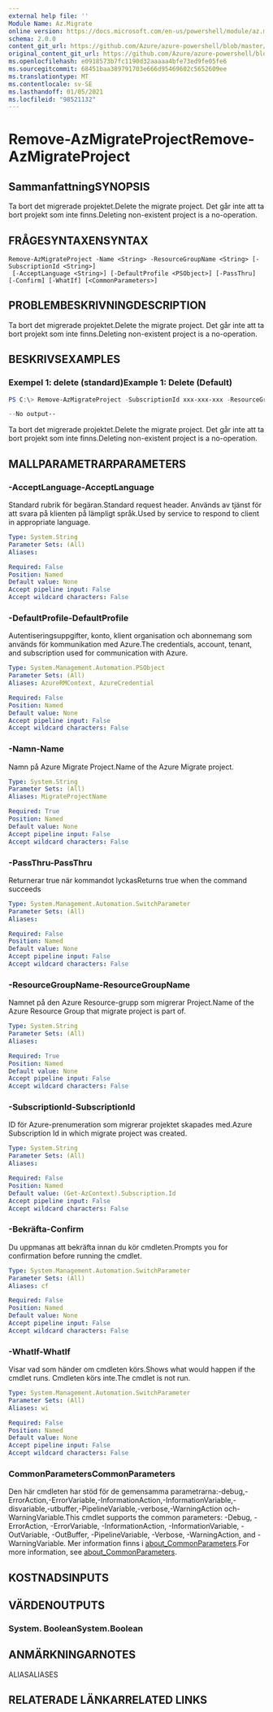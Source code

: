 ```yaml
---
external help file: ''
Module Name: Az.Migrate
online version: https://docs.microsoft.com/en-us/powershell/module/az.migrate/remove-azmigrateproject
schema: 2.0.0
content_git_url: https://github.com/Azure/azure-powershell/blob/master/src/Migrate/help/Remove-AzMigrateProject.md
original_content_git_url: https://github.com/Azure/azure-powershell/blob/master/src/Migrate/help/Remove-AzMigrateProject.md
ms.openlocfilehash: e0918573b7fc1190d32aaaaa4bfe73ed9fe05fe6
ms.sourcegitcommit: 68451baa389791703e666d95469602c5652609ee
ms.translationtype: MT
ms.contentlocale: sv-SE
ms.lasthandoff: 01/05/2021
ms.locfileid: "98521132"
---
```

# <span data-ttu-id="a0705-101">Remove-AzMigrateProject</span><span class="sxs-lookup"><span data-stu-id="a0705-101">Remove-AzMigrateProject</span></span>

## <span data-ttu-id="a0705-102">Sammanfattning</span><span class="sxs-lookup"><span data-stu-id="a0705-102">SYNOPSIS</span></span>
<span data-ttu-id="a0705-103">Ta bort det migrerade projektet.</span><span class="sxs-lookup"><span data-stu-id="a0705-103">Delete the migrate project.</span></span>
<span data-ttu-id="a0705-104">Det går inte att ta bort projekt som inte finns.</span><span class="sxs-lookup"><span data-stu-id="a0705-104">Deleting non-existent project is a no-operation.</span></span>

## <span data-ttu-id="a0705-105">FRÅGESYNTAXEN</span><span class="sxs-lookup"><span data-stu-id="a0705-105">SYNTAX</span></span>

```
Remove-AzMigrateProject -Name <String> -ResourceGroupName <String> [-SubscriptionId <String>]
 [-AcceptLanguage <String>] [-DefaultProfile <PSObject>] [-PassThru] [-Confirm] [-WhatIf] [<CommonParameters>]
```

## <span data-ttu-id="a0705-106">PROBLEMBESKRIVNING</span><span class="sxs-lookup"><span data-stu-id="a0705-106">DESCRIPTION</span></span>
<span data-ttu-id="a0705-107">Ta bort det migrerade projektet.</span><span class="sxs-lookup"><span data-stu-id="a0705-107">Delete the migrate project.</span></span>
<span data-ttu-id="a0705-108">Det går inte att ta bort projekt som inte finns.</span><span class="sxs-lookup"><span data-stu-id="a0705-108">Deleting non-existent project is a no-operation.</span></span>

## <span data-ttu-id="a0705-109">BESKRIVS</span><span class="sxs-lookup"><span data-stu-id="a0705-109">EXAMPLES</span></span>

### <span data-ttu-id="a0705-110">Exempel 1: delete (standard)</span><span class="sxs-lookup"><span data-stu-id="a0705-110">Example 1: Delete (Default)</span></span>
```powershell
PS C:\> Remove-AzMigrateProject -SubscriptionId xxx-xxx-xxx -ResourceGroupName BugBashAVSVMware -Name BugBashAVSVMware

--No output--
```

<span data-ttu-id="a0705-111">Ta bort det migrerade projektet.</span><span class="sxs-lookup"><span data-stu-id="a0705-111">Delete the migrate project.</span></span>
<span data-ttu-id="a0705-112">Det går inte att ta bort projekt som inte finns.</span><span class="sxs-lookup"><span data-stu-id="a0705-112">Deleting non-existent project is a no-operation.</span></span>

## <span data-ttu-id="a0705-113">MALLPARAMETRAR</span><span class="sxs-lookup"><span data-stu-id="a0705-113">PARAMETERS</span></span>

### <span data-ttu-id="a0705-114">-AcceptLanguage</span><span class="sxs-lookup"><span data-stu-id="a0705-114">-AcceptLanguage</span></span>
<span data-ttu-id="a0705-115">Standard rubrik för begäran.</span><span class="sxs-lookup"><span data-stu-id="a0705-115">Standard request header.</span></span>
<span data-ttu-id="a0705-116">Används av tjänst för att svara på klienten på lämpligt språk.</span><span class="sxs-lookup"><span data-stu-id="a0705-116">Used by service to respond to client in appropriate language.</span></span>

```yaml
Type: System.String
Parameter Sets: (All)
Aliases:

Required: False
Position: Named
Default value: None
Accept pipeline input: False
Accept wildcard characters: False
```

### <span data-ttu-id="a0705-117">-DefaultProfile</span><span class="sxs-lookup"><span data-stu-id="a0705-117">-DefaultProfile</span></span>
<span data-ttu-id="a0705-118">Autentiseringsuppgifter, konto, klient organisation och abonnemang som används för kommunikation med Azure.</span><span class="sxs-lookup"><span data-stu-id="a0705-118">The credentials, account, tenant, and subscription used for communication with Azure.</span></span>

```yaml
Type: System.Management.Automation.PSObject
Parameter Sets: (All)
Aliases: AzureRMContext, AzureCredential

Required: False
Position: Named
Default value: None
Accept pipeline input: False
Accept wildcard characters: False
```

### <span data-ttu-id="a0705-119">-Namn</span><span class="sxs-lookup"><span data-stu-id="a0705-119">-Name</span></span>
<span data-ttu-id="a0705-120">Namn på Azure Migrate Project.</span><span class="sxs-lookup"><span data-stu-id="a0705-120">Name of the Azure Migrate project.</span></span>

```yaml
Type: System.String
Parameter Sets: (All)
Aliases: MigrateProjectName

Required: True
Position: Named
Default value: None
Accept pipeline input: False
Accept wildcard characters: False
```

### <span data-ttu-id="a0705-121">-PassThru</span><span class="sxs-lookup"><span data-stu-id="a0705-121">-PassThru</span></span>
<span data-ttu-id="a0705-122">Returnerar true när kommandot lyckas</span><span class="sxs-lookup"><span data-stu-id="a0705-122">Returns true when the command succeeds</span></span>

```yaml
Type: System.Management.Automation.SwitchParameter
Parameter Sets: (All)
Aliases:

Required: False
Position: Named
Default value: None
Accept pipeline input: False
Accept wildcard characters: False
```

### <span data-ttu-id="a0705-123">-ResourceGroupName</span><span class="sxs-lookup"><span data-stu-id="a0705-123">-ResourceGroupName</span></span>
<span data-ttu-id="a0705-124">Namnet på den Azure Resource-grupp som migrerar Project.</span><span class="sxs-lookup"><span data-stu-id="a0705-124">Name of the Azure Resource Group that migrate project is part of.</span></span>

```yaml
Type: System.String
Parameter Sets: (All)
Aliases:

Required: True
Position: Named
Default value: None
Accept pipeline input: False
Accept wildcard characters: False
```

### <span data-ttu-id="a0705-125">-SubscriptionId</span><span class="sxs-lookup"><span data-stu-id="a0705-125">-SubscriptionId</span></span>
<span data-ttu-id="a0705-126">ID för Azure-prenumeration som migrerar projektet skapades med.</span><span class="sxs-lookup"><span data-stu-id="a0705-126">Azure Subscription Id in which migrate project was created.</span></span>

```yaml
Type: System.String
Parameter Sets: (All)
Aliases:

Required: False
Position: Named
Default value: (Get-AzContext).Subscription.Id
Accept pipeline input: False
Accept wildcard characters: False
```

### <span data-ttu-id="a0705-127">-Bekräfta</span><span class="sxs-lookup"><span data-stu-id="a0705-127">-Confirm</span></span>
<span data-ttu-id="a0705-128">Du uppmanas att bekräfta innan du kör cmdleten.</span><span class="sxs-lookup"><span data-stu-id="a0705-128">Prompts you for confirmation before running the cmdlet.</span></span>

```yaml
Type: System.Management.Automation.SwitchParameter
Parameter Sets: (All)
Aliases: cf

Required: False
Position: Named
Default value: None
Accept pipeline input: False
Accept wildcard characters: False
```

### <span data-ttu-id="a0705-129">-WhatIf</span><span class="sxs-lookup"><span data-stu-id="a0705-129">-WhatIf</span></span>
<span data-ttu-id="a0705-130">Visar vad som händer om cmdleten körs.</span><span class="sxs-lookup"><span data-stu-id="a0705-130">Shows what would happen if the cmdlet runs.</span></span>
<span data-ttu-id="a0705-131">Cmdleten körs inte.</span><span class="sxs-lookup"><span data-stu-id="a0705-131">The cmdlet is not run.</span></span>

```yaml
Type: System.Management.Automation.SwitchParameter
Parameter Sets: (All)
Aliases: wi

Required: False
Position: Named
Default value: None
Accept pipeline input: False
Accept wildcard characters: False
```

### <span data-ttu-id="a0705-132">CommonParameters</span><span class="sxs-lookup"><span data-stu-id="a0705-132">CommonParameters</span></span>
<span data-ttu-id="a0705-133">Den här cmdleten har stöd för de gemensamma parametrarna:-debug,-ErrorAction,-ErrorVariable,-InformationAction,-InformationVariable,-disvariable,-utbuffer,-PipelineVariable,-verbose,-WarningAction och-WarningVariable.</span><span class="sxs-lookup"><span data-stu-id="a0705-133">This cmdlet supports the common parameters: -Debug, -ErrorAction, -ErrorVariable, -InformationAction, -InformationVariable, -OutVariable, -OutBuffer, -PipelineVariable, -Verbose, -WarningAction, and -WarningVariable.</span></span> <span data-ttu-id="a0705-134">Mer information finns i [about_CommonParameters](http://go.microsoft.com/fwlink/?LinkID=113216).</span><span class="sxs-lookup"><span data-stu-id="a0705-134">For more information, see [about_CommonParameters](http://go.microsoft.com/fwlink/?LinkID=113216).</span></span>

## <span data-ttu-id="a0705-135">KOSTNADS</span><span class="sxs-lookup"><span data-stu-id="a0705-135">INPUTS</span></span>

## <span data-ttu-id="a0705-136">VÄRDEN</span><span class="sxs-lookup"><span data-stu-id="a0705-136">OUTPUTS</span></span>

### <span data-ttu-id="a0705-137">System. Boolean</span><span class="sxs-lookup"><span data-stu-id="a0705-137">System.Boolean</span></span>

## <span data-ttu-id="a0705-138">ANMÄRKNINGAR</span><span class="sxs-lookup"><span data-stu-id="a0705-138">NOTES</span></span>

<span data-ttu-id="a0705-139">ALIAS</span><span class="sxs-lookup"><span data-stu-id="a0705-139">ALIASES</span></span>

## <span data-ttu-id="a0705-140">RELATERADE LÄNKAR</span><span class="sxs-lookup"><span data-stu-id="a0705-140">RELATED LINKS</span></span>


